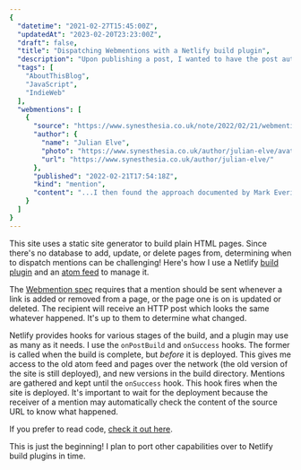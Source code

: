 ```yaml
---
{
  "datetime": "2021-02-27T15:45:00Z",
  "updatedAt": "2023-02-20T23:23:00Z",
  "draft": false,
  "title": "Dispatching Webmentions with a Netlify build plugin",
  "description": "Upon publishing a post, I wanted to have the post automatically scanned for outbound links and Webmentions dispatched for them. It's now possible to do this using a Netlify build plugin and creative (mis)use of my atom feed.",
  "tags": [
    "AboutThisBlog",
    "JavaScript",
    "IndieWeb"
  ],
  "webmentions": [
    {
      "source": "https://www.synesthesia.co.uk/note/2022/02/21/webmentions-revisited/",
      "author": {
        "name": "Julian Elve",
        "photo": "https://www.synesthesia.co.uk/author/julian-elve/avatar_hu216cebfc71bfa4c1f3caea2fb462a59e_1571_250x250_fill_q90_lanczos_center.jpg",
        "url": "https://www.synesthesia.co.uk/author/julian-elve/"
      },
      "published": "2022-02-21T17:54:18Z",
      "kind": "mention",
      "content": "...I then found the approach documented by Mark Everitt which compares the RSS feed before and after the build and pushes webmentions for all new items, and have adapted his code."
    }
  ]
}
---
```

This site uses a static site generator to build plain HTML pages. Since there's
no database to add, update, or delete pages from, determining when to dispatch
mentions can be challenging! Here's how I use a Netlify
[build plugin][build-plugins] and an [atom feed] to manage it.

The [Webmention spec][webmentions] requires that a mention should be sent
whenever a link is added or removed from a page, or the page one is on is
updated or deleted. The recipient will receive an HTTP post which looks the same
whatever happened. It's up to them to determine what changed.

Netlify provides hooks for various stages of the build, and a plugin may use as
many as it needs. I use the `onPostBuild` and `onSuccess` hooks. The former is
called when the build is complete, but _before_ it is deployed. This gives me
access to the old atom feed and pages over the network (the old version of the
site is still deployed), and new versions in the build directory. Mentions are
gathered and kept until the `onSuccess` hook. This hook fires when the site is
deployed. It's important to wait for the deployment because the receiver of a
mention may automatically check the content of the source URL to know what
happened.

If you prefer to read code, [check it out here][webmention-plugin].

This is just the beginning! I plan to port other capabilities over to Netlify
build plugins in time.

[Webmentions]: https://www.w3.org/TR/webmention/
[build-plugins]: https://docs.netlify.com/configure-builds/build-plugins/create-plugins/
[webmention-plugin]: https://github.com/qubyte/qubyte-codes/tree/main/plugins/dispatch-webmentions/index.js
[atom feed]: https://tools.ietf.org/html/rfc5023
